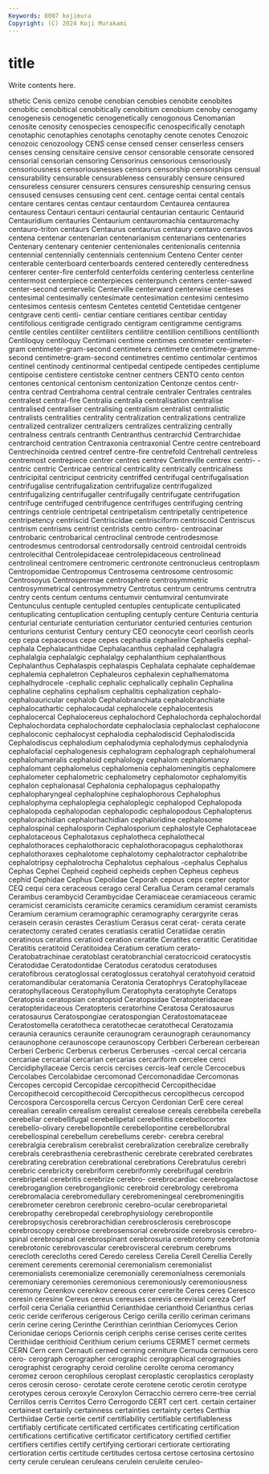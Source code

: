 ```yaml
---
Keywords: 8007 kojimura
Copyright: (C) 2024 Koji Murakami
---
```


# title

Write contents here.



sthetic Cenis cenizo cenobe cenobian cenobies cenobite cenobites cenobitic cenobitical
cenobitically cenobitism cenobium cenoby cenogamy cenogenesis cenogenetic cenogenetically cenogonous Cenomanian
cenosite cenosity cenospecies cenospecific cenospecifically cenotaph cenotaphic cenotaphies cenotaphs cenotaphy
cenote cenotes Cenozoic cenozoic cenozoology CENS cense censed censer censerless
censers censes censing censitaire censive censor censorable censorate censored censorial
censorian censoring Censorinus censorious censoriously censoriousness censoriousnesses censors censorship censorships
censual censurability censurable censurableness censurably censure censured censureless censurer censurers
censures censureship censuring census censused censuses censusing cent cent. centage
centai cental centals centare centares centas centaur centaurdom Centaurea centaurea
centauress Centauri centauri centaurial centaurian centauric Centaurid Centauridium centauries Centaurium
centauromachia centauromachy centauro-triton centaurs Centaurus centaurus centaury centavo centavos centena
centenar centenarian centenarianism centenarians centenaries Centenary centenary centenier centenionales centenionalis
centennia centennial centennially centennials centennium Centeno Center center centerable centerboard
centerboards centered centeredly centeredness centerer center-fire centerfold centerfolds centering centerless
centerline centermost centerpiece centerpieces centerpunch centers center-sawed center-second centervelic Centerville
centerward centerwise centeses centesimal centesimally centesimate centesimation centesimi centesimo centesimos
centesis centesm Centetes centetid Centetidae centgener centgrave centi centi- centiar
centiare centiares centibar centiday centifolious centigrade centigrado centigram centigramme centigrams
centile centiles centiliter centiliters centilitre centillion centillions centillionth Centiloquy centiloquy
Centimani centime centimes centimeter centimeter-gram centimeter-gram-second centimeters centimetre centimetre-gramme-second centimetre-gram-second
centimetres centimo centimolar centimos centinel centinody centinormal centipedal centipede centipedes
centiplume centipoise centistere centistoke centner centners CENTO cento centon centones
centonical centonism centonization Centonze centos centr- centra centrad Centrahoma central
centrale centraler Centrales centrales centralest central-fire Centralia centralia centralisation centralise
centralised centraliser centralising centralism centralist centralistic centralists centralities centrality centralization
centralizations centralize centralized centralizer centralizers centralizes centralizing centrally centralness centrals
centranth Centranthus centrarchid Centrarchidae centrarchoid centration Centraxonia centraxonial Centre centre
centreboard Centrechinoida centred centref centre-fire centrefold Centrehall centreless centremost centrepiece
centrer centres centrev Centreville centrex centri- -centric centric Centricae centrical
centricality centrically centricalness centricipital centriciput centricity centriffed centrifugal centrifugalisation centrifugalise
centrifugalization centrifugalize centrifugalized centrifugalizing centrifugaller centrifugally centrifugate centrifugation centrifuge centrifuged
centrifugence centrifuges centrifuging centring centrings centriole centripetal centripetalism centripetally centripetence
centripetency centriscid Centriscidae centrisciform centriscoid Centriscus centrism centrisms centrist centrists
centro centro- centroacinar centrobaric centrobarical centroclinal centrode centrodesmose centrodesmus centrodorsal
centrodorsally centroid centroidal centroids centrolecithal Centrolepidaceae centrolepidaceous centrolinead centrolineal centromere
centromeric centronote centronucleus centroplasm Centropomidae Centropomus Centrosema centrosome centrosomic Centrosoyus
Centrospermae centrosphere centrosymmetric centrosymmetrical centrosymmetry Centrotus centrum centrums centrutra centry
cents centum centums centumvir centumviral centumvirate Centunculus centuple centupled centuples
centuplicate centuplicated centuplicating centuplication centupling centuply centure Centuria centuria centurial
centuriate centuriation centuriator centuried centuries centurion centurions centurist Century century
CEO ceonocyte ceorl ceorlish ceorls cep cepa cepaceous cepe cepes
cephadia cephaeline Cephaelis cephal- cephala Cephalacanthidae Cephalacanthus cephalad cephalagra cephalalgia
cephalalgic cephalalgy cephalanthium cephalanthous Cephalanthus Cephalaspis cephalaspis Cephalata cephalate cephaldemae
cephalemia cephaletron Cephaleuros cephalexin cephalhematoma cephalhydrocele -cephalic cephalic cephalically cephalin
Cephalina cephaline cephalins cephalism cephalitis cephalization cephalo- cephaloauricular cephalob Cephalobranchiata
cephalobranchiate cephalocathartic cephalocaudal cephalocele cephalocentesis cephalocercal Cephalocereus cephalochord Cephalochorda cephalochordal
Cephalochordata cephalochordate cephaloclasia cephaloclast cephalocone cephaloconic cephalocyst cephalodia cephalodiscid Cephalodiscida
Cephalodiscus cephalodium cephalodymia cephalodymus cephalodynia cephalofacial cephalogenesis cephalogram cephalograph cephalohumeral
cephalohumeralis cephaloid cephalology cephalom cephalomancy cephalomant cephalomelus cephalomenia cephalomeningitis cephalomere
cephalometer cephalometric cephalometry cephalomotor cephalomyitis cephalon cephalonasal Cephalonia cephalopagus cephalopathy
cephalopharyngeal cephalophine cephalophorous Cephalophus cephalophyma cephaloplegia cephaloplegic cephalopod Cephalopoda cephalopoda
cephalopodan cephalopodic cephalopodous Cephalopterus cephalorachidian cephalorhachidian cephaloridine cephalosome cephalospinal cephalosporin
Cephalosporium cephalostyle Cephalotaceae cephalotaceous Cephalotaxus cephalotheca cephalothecal cephalothoraces cephalothoracic cephalothoracopagus
cephalothorax cephalothoraxes cephalotome cephalotomy cephalotractor cephalotribe cephalotripsy cephalotrocha Cephalotus cephalous
-cephalus Cephalus Cephas Cephei Cepheid cepheid cepheids cephen Cepheus cepheus
cephid Cephidae Cephus Cepolidae Ceporah cepous ceps cepter ceptor CEQ
cequi cera ceraceous cerago ceral Cerallua Ceram ceramal ceramals Cerambus
cerambycid Cerambycidae Ceramiaceae ceramiaceous ceramic ceramicist ceramicists ceramicite ceramics ceramidium
ceramist ceramists Ceramium ceramium ceramographic ceramography cerargyrite ceras cerasein cerasin
cerastes Cerastium Cerasus cerat cerat- cerata cerate ceratectomy cerated cerates
ceratiasis ceratiid Ceratiidae ceratin ceratinous ceratins ceratioid ceration ceratite Ceratites
ceratitic Ceratitidae Ceratitis ceratitoid Ceratitoidea Ceratium ceratium cerato- Ceratobatrachinae ceratoblast
ceratobranchial ceratocricoid ceratocystis Ceratodidae Ceratodontidae Ceratodus ceratodus ceratoduses ceratofibrous ceratoglossal
ceratoglossus ceratohyal ceratohyoid ceratoid ceratomandibular ceratomania Ceratonia Ceratophrys Ceratophyllaceae ceratophyllaceous
Ceratophyllum Ceratophyta ceratophyte Ceratops Ceratopsia ceratopsian ceratopsid Ceratopsidae Ceratopteridaceae ceratopteridaceous
Ceratopteris ceratorhine Ceratosa Ceratosaurus ceratosaurus Ceratospongiae ceratospongian Ceratostomataceae Ceratostomella ceratotheca
ceratothecae ceratothecal Ceratozamia ceraunia ceraunics ceraunite ceraunogram ceraunograph ceraunomancy ceraunophone
ceraunoscope ceraunoscopy Cerbberi Cerberean cerberean Cerberi Cerberic Cerberus cerberus Cerberuses
-cercal cercal cercaria cercariae cercarial cercarian cercarias cercariform cercelee cerci
Cercidiphyllaceae Cercis cercis cercises cercis-leaf cercle Cercocebus Cercolabes Cercolabidae cercomonad
Cercomonadidae Cercomonas Cercopes cercopid Cercopidae cercopithecid Cercopithecidae Cercopithecoid cercopithecoid Cercopithecus
cercopithecus cercopod Cercospora Cercosporella cercus Cercyon Cerdonian CerE cere cereal
cerealian cerealin cerealism cerealist cerealose cereals cerebbella cerebella cerebellar cerebellifugal
cerebellipetal cerebellitis cerebellocortex cerebello-olivary cerebellopontile cerebellopontine cerebellorubral cerebellospinal cerebellum cerebellums
cerebr- cerebra cerebral cerebralgia cerebralism cerebralist cerebralization cerebralize cerebrally cerebrals
cerebrasthenia cerebrasthenic cerebrate cerebrated cerebrates cerebrating cerebration cerebrational cerebrations Cerebratulus
cerebri cerebric cerebricity cerebriform cerebriformly cerebrifugal cerebrin cerebripetal cerebritis cerebrize
cerebro- cerebrocardiac cerebrogalactose cerebroganglion cerebroganglionic cerebroid cerebrology cerebroma cerebromalacia cerebromedullary
cerebromeningeal cerebromeningitis cerebrometer cerebron cerebronic cerebro-ocular cerebroparietal cerebropathy cerebropedal cerebrophysiology
cerebropontile cerebropsychosis cerebrorachidian cerebrosclerosis cerebroscope cerebroscopy cerebrose cerebrosensorial cerebroside cerebrosis
cerebro-spinal cerebrospinal cerebrospinant cerebrosuria cerebrotomy cerebrotonia cerebrotonic cerebrovascular cerebrovisceral cerebrum
cerebrums cerecloth cerecloths cered Ceredo cereless Cerelia Cerell Cerellia Cerelly
cerement cerements ceremonial ceremonialism ceremonialist ceremonialists ceremonialize ceremonially ceremonialness ceremonials
ceremoniary ceremonies ceremonious ceremoniously ceremoniousness ceremony Cerenkov cerenkov cereous cerer
cererite Ceres ceres Ceresco ceresin ceresine Cereus cereus cereuses cerevis
cerevisial cereza Cerf cerfoil ceria Cerialia cerianthid Cerianthidae cerianthoid Cerianthus
cerias ceric ceride ceriferous cerigerous Cerigo cerilla cerillo ceriman cerimans
cerin cerine cering Cerinthe Cerinthian cerinthian Ceriomyces Cerion Cerionidae ceriops
Ceriornis ceriph ceriphs cerise cerises cerite cerites Cerithiidae cerithioid Cerithium
cerium ceriums CERMET cermet cermets CERN Cern cern Cernauti cerned
cerning cerniture Cernuda cernuous cero cero- cerograph cerographer cerographic cerographical
cerographies cerographist cerography ceroid ceroline cerolite ceroma ceromancy ceromez ceroon
cerophilous ceroplast ceroplastic ceroplastics ceroplasty ceros cerosin ceroso- cerotate cerote
cerotene cerotic cerotin cerotype cerotypes cerous ceroxyle Ceroxylon Cerracchio cerrero
cerre-tree cerrial Cerrillos cerris Cerritos Cerro Cerrogordo CERT cert cert.
certain certainer certainest certainly certainness certainties certainty certes Certhia Certhiidae
Certie certie certif certifiability certifiable certifiableness certifiably certificate certificated certificates
certificating certification certifications certificative certificator certificatory certified certifier certifiers certifies
certify certifying certiorari certiorate certiorating certioration certis certitude certitudes certosa
certose certosina certosino certy cerule cerulean ceruleans cerulein ceruleite ceruleo-
